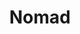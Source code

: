 ---
codehost: https://github.com/nomad
logohandle: nomad-cli
sort: nomad-cli
title: Nomad
website: https://nomad-cli.com/
---